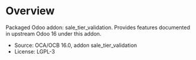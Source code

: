 # Overview

Packaged Odoo addon: sale_tier_validation. Provides features documented in upstream Odoo 16 under this addon.

- Source: OCA/OCB 16.0, addon sale_tier_validation
- License: LGPL-3
